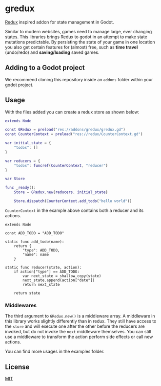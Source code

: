 # gredux

[Redux](https://redux.js.org/) inspired addon for state management in Godot.

Similar to modern websites, games need to manage large, ever changing states. This libraries brings Redux to godot in an attempt to make state mutations predictable. By persisting the state of your game in one location you also get certain features for (almost) free, such as **time travel** (undo/redo) and **saving/loading** saved games.

## Adding to a Godot project

We recommend cloning this repository inside an `addons` folder within your godot project.

## Usage

With the files added you can create a redux store as shown below:

```gd
extends Node

const GRedux = preload("res://addons/gredux/gredux.gd")
const CounterContext = preload("res://redux/CounterContext.gd")

var initial_state = {
	"todos": []
}

var reducers = {
	"todos": funcref(CounterContext, "reducer")
}

var Store

func _ready():
	Store = GRedux.new(reducers, initial_state)

	Store.dispatch(CounterContext.add_todo("hello world"))

```

`CounterContext` in the example above contains both a reducer and its actions.

```
extends Node

const ADD_TODO = "ADD_TODO"

static func add_todo(name):
	return {
		"type": ADD_TODO,
		"name": name
	}

static func reducer(state, action):
	if action["type"] == ADD_TODO:
		var next_state = shallow_copy(state)
		next_state.append(action["date"])
		return next_state

	return state

```

### Middlewares

The third argument to `GRedux.new()` is a middleware array. A middleware in this library works slightly differently than in redux. They still have access to the `store` and will execute one after the other before the reducers are invoked, but do not invoke the `next` middleware themselves. You can still use a middleware to transform the action perform side effects or call new actions.

You can find more usages in the examples folder.

## License

[MIT](https://github.com/au-re/gredux/blob/master/LICENSE)
